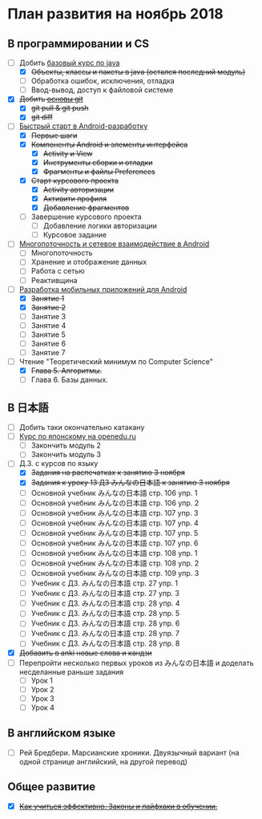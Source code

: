 # План развития на ноябрь 2018
## В программировании и CS
- [ ] Добить [базовый курс по java](https://stepik.org/course/187/syllabus)
    - [x] ~~Объекты, классы и пакеты в java (остался последний модуль)~~
    - [ ] Обработка ошибок, исключения, отладка
    - [ ] Ввод-вывод, доступ к файловой системе
- [x] ~~Добить [основы git](https://stepik.org/course/3145/syllabus)~~
    - [x] ~~git pull & git push~~
    - [x] ~~git diff~~
- [ ] [Быстрый старт в Android-разработку](https://www.coursera.org/learn/quick-start-to-android)
    - [x] ~~Первые шаги~~
    - [x] ~~Компоненты Android и элементы интерфейса~~
        - [x] ~~Activity и View~~
        - [x] ~~Инструменты сборки и отладки~~
        - [x] ~~Фрагменты и файлы Preferences~~
    - [x] ~~Старт курсового проекта~~
        - [x] ~~Activity авторизации~~
        - [x] ~~Активити профиля~~
        - [x] ~~Добавление фрагментов~~
    - [ ] Завершение курсового проекта
        - [ ] Добавление логики авторизации
        - [ ] Курсовое задание
- [ ] [Многопоточность и сетевое взаимодействие в Android](https://www.coursera.org/learn/android-multithreading-and-network#syllabus)
    - [ ] Многопоточность
    - [ ] Хранение и отображение данных
    - [ ] Работа с сетью
    - [ ] Реактивщина
- [ ] [Разработка мобильных приложений для Android](https://stepik.org/course/5703/syllabus)
    - [x] ~~Занятие 1~~
    - [x] ~~Занятие 2~~
    - [ ] Занятие 3
    - [ ] Занятие 4
    - [ ] Занятие 5
    - [ ] Занятие 6
    - [ ] Занятие 7
- [ ] Чтение "Теоретический минимум по Computer Science"
    - [x] ~~Глава 5. Алгоритмы.~~
    - [ ] Глава 6. Базы данных. 
## В 日本語
- [ ] Добить таки окончательно катакану
- [ ] [Курс по японскому на openedu.ru](https://courses.openedu.ru/courses/course-v1:spbu+JPLANG+fall_2018/info)
    - [ ] Закончить модуль 2
    - [ ] Закончить модуль 3
- [ ] Д.З. с курсов по языку
    - [x] ~~Задания на распечатках к занятию 3 ноября~~
    - [x] ~~Задания к уроку 13 ДЗ みんなの日本語 к занятию 3 ноября~~
    - [ ] Основной учебник みんなの日本語 стр. 106 упр. 1
    - [ ] Основной учебник みんなの日本語 стр. 106 упр. 2
    - [ ] Основной учебник みんなの日本語 стр. 107 упр. 3
    - [ ] Основной учебник みんなの日本語 стр. 107 упр. 4
    - [ ] Основной учебник みんなの日本語 стр. 107 упр. 5
    - [ ] Основной учебник みんなの日本語 стр. 107 упр. 6
    - [ ] Основной учебник みんなの日本語 стр. 108 упр. 1
    - [ ] Основной учебник みんなの日本語 стр. 108 упр. 2
    - [ ] Основной учебник みんなの日本語 стр. 109 упр. 3
    - [ ] Учебник с ДЗ. みんなの日本語 стр. 27 упр. 1
    - [ ] Учебник с ДЗ. みんなの日本語 стр. 27 упр. 3
    - [ ] Учебник с ДЗ. みんなの日本語 стр. 28 упр. 4
    - [ ] Учебник с ДЗ. みんなの日本語 стр. 28 упр. 5
    - [ ] Учебник с ДЗ. みんなの日本語 стр. 28 упр. 6
    - [ ] Учебник с ДЗ. みんなの日本語 стр. 28 упр. 7
    - [ ] Учебник с ДЗ. みんなの日本語 стр. 28 упр. 8
- [x] ~~Добавить в anki новые слова и кандзи~~
- [ ] Перепройти несколько первых уроков из みんなの日本語 и доделать несделанные раньше задания
    - [ ] Урок 1
    - [ ] Урок 2
    - [ ] Урок 3
    - [ ] Урок 4
## В английском языке
- [ ] Рей Бредбери. Марсианские хроники. Двуязычный вариант (на одной странице английский, на другой перевод)
## Общее развитие
- [x] ~~[Как учиться эффективно. Законы и лайфхаки в обучении.](https://stepik.org/course/31891/syllabus)~~
